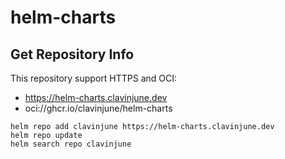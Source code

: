 # helm-charts

## Get Repository Info

This repository support HTTPS and OCI:
- https://helm-charts.clavinjune.dev
- oci://ghcr.io/clavinjune/helm-charts

```shell
helm repo add clavinjune https://helm-charts.clavinjune.dev
helm repo update
helm search repo clavinjune
```
